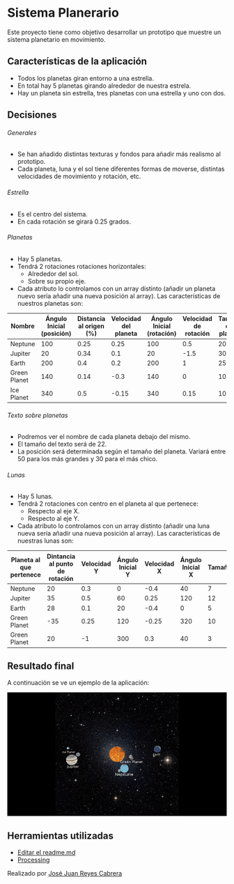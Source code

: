 # Sistema Planerario

Este proyecto tiene como objetivo desarrollar un prototipo que muestre un sistema planetario en movimiento.

## Características de la aplicación

- Todos los planetas giran entorno a una estrella.
- En total hay 5 planetas girando alrededor de nuestra estrela.
- Hay un planeta sin estrella, tres planetas con una estrella y uno con dos.
 
## Decisiones
###### Generales
- Se han añadido distintas texturas y fondos para añadir más realismo al prototipo.
- Cada planeta, luna y el sol tiene diferentes formas de moverse, distintas velocidades de movimiento y rotación, etc.

###### Estrella
- Es el centro del sistema.
- En cada rotación se girará 0.25 grados.

###### Planetas
- Hay 5 planetas.
- Tendrá 2 rotaciones rotaciones horizontales:
    - Alrededor del sol.
    - Sobre su propio eje.
- Cada atributo lo controlamos con un array distinto (añadir un planeta nuevo sería añadir una nueva posición al array). Las características de nuestros planetas son:

|Nombre|Ángulo Inicial (posición)|Distancia al origen (%)|Velocidad del planeta|Ángulo Inicial (rotación)| Velocidad de rotación|Tamaño del planeta
|---|---|---|---|---|---|---|
| Neptune  |  100 | 0.25  | 0.25  | 100  | 0.5  |  20 |
| Jupiter  |  20 | 0.34  | 0.1  | 20  | -1.5  |  30  |
| Earth  |  200 | 0.4  | 0.2  |  200 | 1  | 25  |
| Green Planet  | 140  |  0.14 | -0.3  |  140 | 0  |  10 |
| Ice Planet  | 340  | 0.5  | -0.15  | 340  | 0.15  | 10  |

###### Texto sobre planetas
- Podremos ver el nombre de cada planeta debajo del mismo.
- El tamaño del texto será de 22.
- La posición será determinada según el tamaño del planeta. Variará entre 50 para los más grandes y 30 para el más chico.

###### Lunas
- Hay 5 lunas.
- Tendrá 2 rotaciones con centro en el planeta al que pertenece:
    - Respecto al eje X.
    - Respecto al eje Y.
- Cada atributo lo controlamos con un array distinto (añadir una luna nueva sería añadir una nueva posición al array). Las características de nuestras lunas son:

|Planeta al que pertenece| Dintancia al punto de rotación| Velocidad Y | Ángulo Inicial Y|Velocidad X| Ángulo Inicial X|Tamaño|
|---|---|---|---|---|---|---|
| Neptune  |  20 | 0.3  | 0  | -0.4  | 40  | 7 | 
| Jupiter  |  35 | 0.5  | 60  | 0.25  | 120  | 12 | 
| Earth  |  28 | 0.1  | 20  |  -0.4 | 0  | 5 | 
| Green Planet  | -35  |  0.25 |120  |-0.25 | 320  | 10 | 
| Green Planet  | 20  | -1  | 300  | 0.3  | 40  | 3 | 

## Resultado final
A continuación se ve un ejemplo de la aplicación:

![](resultado.gif)

## Herramientas utilizadas
- [Editar el readme.md](https://dillinger.io/)
- [Processing](https://processing.org/)

Realizado por [José Juan Reyes Cabrera](https://github.com/JoseJuanRC)
